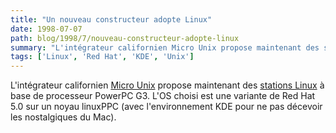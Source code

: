 ```yaml
---
title: "Un nouveau constructeur adopte Linux"
date: 1998-07-07
path: blog/1998/7/nouveau-constructeur-adopte-linux
summary: "L'intégrateur californien Micro Unix propose maintenant des stations Linux à base de processeur PowerPC G3."
tags: ['Linux', 'Red Hat', 'KDE', 'Unix']
---
```


<P>
L'intégrateur californien <A HREF="http://www.microux.com/">Micro
Unix</A> propose maintenant des <A HREF="http://www.microux.com/linux.html">stations Linux</A> à base de
processeur PowerPC G3.  L'OS choisi est une variante de Red Hat 5.0 sur
un noyau linuxPPC (avec l'environnement KDE pour ne pas décevoir les
nostalgiques du Mac).
</P>


